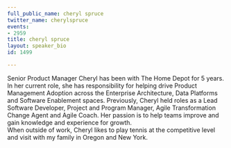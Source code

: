 ```yaml
---
full_public_name: cheryl spruce
twitter_name: cherylspruce
events:
- 2959
title: cheryl spruce
layout: speaker_bio
id: 1499

---
```

Senior Product Manager
Cheryl has been with The Home Depot for 5 years. In her current role, she has responsibility for helping drive Product Management Adoption across the Enterprise Architecture, Data Platforms and Software Enablement spaces. 
Previously, Cheryl held roles as a Lead Software Developer, Project and Program Manager, Agile Transformation Change Agent and Agile Coach.  Her passion is to help teams improve and gain knowledge and experience for growth.  
When outside of work, Cheryl likes to play tennis at the competitive level and visit with my family in Oregon and New York.  
